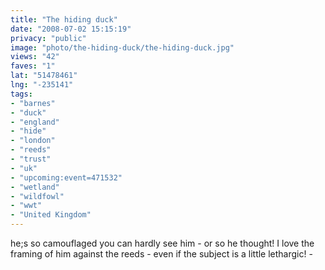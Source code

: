 ```yaml
---
title: "The hiding duck"
date: "2008-07-02 15:15:19"
privacy: "public"
image: "photo/the-hiding-duck/the-hiding-duck.jpg"
views: "42"
faves: "1"
lat: "51478461"
lng: "-235141"
tags:
- "barnes"
- "duck"
- "england"
- "hide"
- "london"
- "reeds"
- "trust"
- "uk"
- "upcoming:event=471532"
- "wetland"
- "wildfowl"
- "wwt"
- "United Kingdom"
---
```

he;s so camouflaged you can hardly see him - or so he thought! I love the framing of him against the reeds - even if the subject is a little lethargic! - <a href="/photos/2008/07/02/the-hiding-duck"></a>
